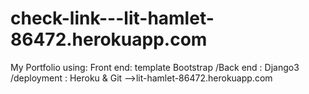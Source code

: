 # check-link---lit-hamlet-86472.herokuapp.com
My Portfolio using: Front end: template Bootstrap /Back end : Django3 /deployment : Heroku &amp; Git 
-->lit-hamlet-86472.herokuapp.com
